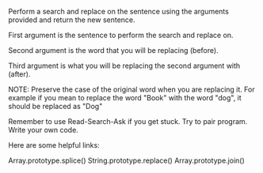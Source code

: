 Perform a search and replace on the sentence using the arguments provided and return the new sentence.

First argument is the sentence to perform the search and replace on.

Second argument is the word that you will be replacing (before).

Third argument is what you will be replacing the second argument with (after).

NOTE: Preserve the case of the original word when you are replacing it. For example if you mean to replace the word "Book" with the word "dog", it should be replaced as "Dog"

Remember to use Read-Search-Ask if you get stuck. Try to pair program. Write your own code.

Here are some helpful links:

Array.prototype.splice()
String.prototype.replace()
Array.prototype.join()